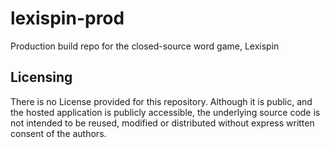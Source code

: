# lexispin-prod
Production build repo for the closed-source word game, Lexispin

## Licensing
There is no License provided for this repository. Although it is public, and the hosted application is publicly accessible, the underlying source code is not intended to be reused, modified or distributed without express written consent of the authors.
